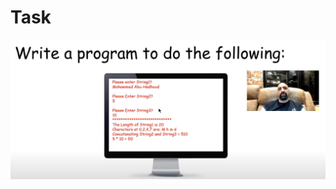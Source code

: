 # Task
![Task](https://github.com/GeorgeHanyMilad/Abu_Hadhoud-Tasks-With-CPP/blob/master/Lesson%20(31)%20Homework%20Solution/Images/Task.png?raw=true)
